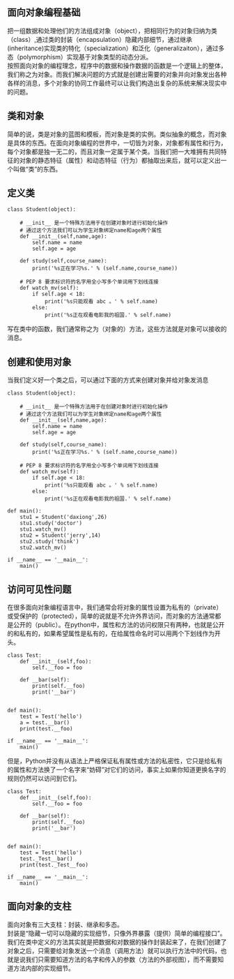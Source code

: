## 面向对象编程基础
  把一组数据和处理他们的方法组成对象（object），把相同行为的对象归纳为类（class）,通过类的封装（encapsulation）隐藏内部细节，通过继承(inheritance)实现类的特化（specialization）和泛化（generalizaiton），通过多态（polymorphism）实现基于对象类型的动态分派。   
  按照面向对象的编程理念，程序中的数据和操作数据的函数是一个逻辑上的整体，我们称之为对象。而我们解决问题的方式就是创建出需要的对象并向对象发出各种各样的消息，多个对象的协同工作最终可以让我们构造出复杂的系统来解决现实中的问题。

## 类和对象  
  简单的说，类是对象的蓝图和模板，而对象是类的实例。类似抽象的概念，而对象是具体的东西。在面向对象编程的世界中，一切皆为对象，对象都有属性和行为，每个对象都是独一无二的，而且对象一定属于某个类。当我们把一大堆拥有共同特征的对象的静态特征（属性）和动态特征（行为）都抽取出来后，就可以定义出一个叫做“类”的东西。
  
## 定义类

    class Student(object):

        # __init__ 是一个特殊方法用于在创建对象时进行初始化操作
        # 通过这个方法我们可以为学生对象绑定name和age两个属性
        def __init__(self,name,age):
            self.name = name
            self.age = age

        def study(self,course_name):
            print('%s正在学习%s.' % (self.name,course_name))

        # PEP 8 要求标识符的名字用全小写多个单词用下划线连接
        def watch_mv(self):
            if self.age < 18:
                print('%s只能观看 abc 。' % self.name)
            else:
                print('%s正在观看电影我的祖国.' % self.name)

  写在类中的函数，我们通常称之为（对象的）方法，这些方法就是对象可以接收的消息。
  
## 创建和使用对象
  当我们定义好一个类之后，可以通过下面的方式来创建对象并给对象发消息

    class Student(object):

        # __init__ 是一个特殊方法用于在创建对象时进行初始化操作
        # 通过这个方法我们可以为学生对象绑定name和age两个属性
        def __init__(self,name,age):
            self.name = name
            self.age = age

        def study(self,course_name):
            print('%s正在学习%s.' % (self.name,course_name))

        # PEP 8 要求标识符的名字用全小写多个单词用下划线连接
        def watch_mv(self):
            if self.age < 18:
                print('%s只能观看 abc 。' % self.name)
            else:
                print('%s正在观看电影我的祖国.' % self.name)

    def main():
        stu1 = Student('daxiong',26)
        stu1.study('doctor')
        stu1.watch_mv()
        stu2 = Student('jerry',14)
        stu2.study('think')
        stu2.watch_mv()

    if __name__ == '__main__':
        main()

## 访问可见性问题
  在很多面向对象编程语言中，我们通常会将对象的属性设置为私有的（private）或受保护的（protected），简单的说就是不允许外界访问，而对象的方法通常都是公开的（public）。在python中，属性和方法的访问权限只有两种，也就是公开的和私有的，如果希望属性是私有的，在给属性命名时可以用两个下划线作为开头。

    class Test:
        def __init__(self,foo):
            self.__foo = foo

        def __bar(self):
            print(self.__foo)
            print('__bar')


    def main():
        test = Test('hello')
        a = test.__bar()
        print(test.__foo)

    if __name__ == '__main__':
        main()

  但是，Python并没有从语法上严格保证私有属性或方法的私密性，它只是给私有的属性和方法换了一个名字来“妨碍”对它们的访问，事实上如果你知道更换名字的规则仍然可以访问到它们。
  
    class Test:
        def __init__(self,foo):
            self.__foo = foo

        def __bar(self):
            print(self.__foo)
            print('__bar')


    def main():
        test = Test('hello')
        test._Test__bar()
        print(test._Test__foo)

    if __name__ == '__main__':
        main()

## 面向对象的支柱
  面向对象有三大支柱：封装、继承和多态。  
  封装是“隐藏一切可以隐藏的实现细节，只像外界暴露（提供）简单的编程接口”。我们在类中定义的方法其实就是把数据和对数据的操作封装起来了，在我们创建了对象之后，只需要给对象发送一个消息（调用方法）就可以执行方法中的代码，也就是说我们只需要知道方法的名字和传入的参数（方法的外部视图），而不需要知道方法内部的实现细节。

